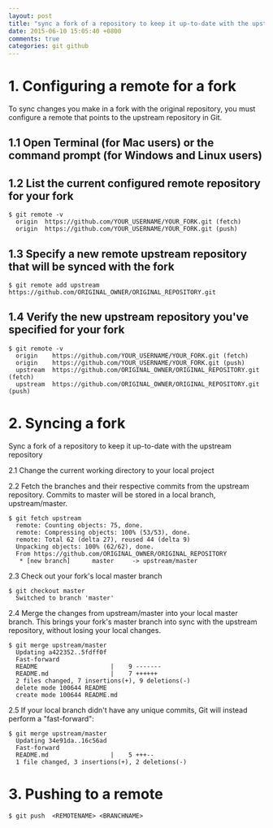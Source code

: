 ```yaml
---
layout: post
title: "sync a fork of a repository to keep it up-to-date with the upstream repository"
date: 2015-06-10 15:05:40 +0800
comments: true
categories: git github
---
```

# 1. Configuring a remote for a fork #

To sync changes you make in a fork with the original repository, you must configure a remote that points to the upstream repository in Git.

## 1.1 Open Terminal (for Mac users) or the command prompt (for Windows and Linux users) ##

## 1.2 List the current configured remote repository for your fork ##
	$ git remote -v
	  origin  https://github.com/YOUR_USERNAME/YOUR_FORK.git (fetch)
	  origin  https://github.com/YOUR_USERNAME/YOUR_FORK.git (push)

## 1.3 Specify a new remote upstream repository that will be synced with the fork ##
	$ git remote add upstream https://github.com/ORIGINAL_OWNER/ORIGINAL_REPOSITORY.git

## 1.4 Verify the new upstream repository you've specified for your fork ##
	$ git remote -v
	  origin    https://github.com/YOUR_USERNAME/YOUR_FORK.git (fetch)
	  origin    https://github.com/YOUR_USERNAME/YOUR_FORK.git (push)
	  upstream  https://github.com/ORIGINAL_OWNER/ORIGINAL_REPOSITORY.git (fetch)
	  upstream  https://github.com/ORIGINAL_OWNER/ORIGINAL_REPOSITORY.git (push)

# 2. Syncing a fork #

Sync a fork of a repository to keep it up-to-date with the upstream repository

2.1 Change the current working directory to your local project

2.2 Fetch the branches and their respective commits from the upstream repository. Commits to master will be stored in a local branch, upstream/master.

	$ git fetch upstream
	  remote: Counting objects: 75, done.
	  remote: Compressing objects: 100% (53/53), done.
	  remote: Total 62 (delta 27), reused 44 (delta 9)
	  Unpacking objects: 100% (62/62), done.
	  From https://github.com/ORIGINAL_OWNER/ORIGINAL_REPOSITORY
	   * [new branch]      master     -> upstream/master

2.3 Check out your fork's local master branch

	$ git checkout master
	  Switched to branch 'master'

2.4 Merge the changes from upstream/master into your local master branch. This brings your fork's master branch into sync with the upstream repository, without losing your local changes.

	$ git merge upstream/master
	  Updating a422352..5fdff0f
	  Fast-forward
	  README                    |    9 -------
	  README.md                 |    7 ++++++
	  2 files changed, 7 insertions(+), 9 deletions(-)
	  delete mode 100644 README
	  create mode 100644 README.md

2.5 If your local branch didn't have any unique commits, Git will instead perform a "fast-forward":

	$ git merge upstream/master
	  Updating 34e91da..16c56ad
	  Fast-forward
	  README.md                 |    5 +++--
	  1 file changed, 3 insertions(+), 2 deletions(-)

# 3. Pushing to a remote #

	$ git push  <REMOTENAME> <BRANCHNAME>   